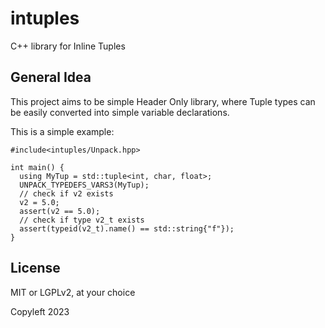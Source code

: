 # intuples

C++ library for Inline Tuples

## General Idea

This project aims to be simple Header Only library, where Tuple types
can be easily converted into simple variable declarations.

This is a simple example:

```{.cpp}
#include<intuples/Unpack.hpp>

int main() {
  using MyTup = std::tuple<int, char, float>;
  UNPACK_TYPEDEFS_VARS3(MyTup);
  // check if v2 exists
  v2 = 5.0;
  assert(v2 == 5.0);
  // check if type v2_t exists
  assert(typeid(v2_t).name() == std::string{"f"});
}
```

## License

MIT or LGPLv2, at your choice

Copyleft 2023
